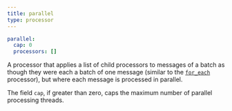 ```yaml
---
title: parallel
type: processor
---
```


```yaml
parallel:
  cap: 0
  processors: []
```

A processor that applies a list of child processors to messages of a batch as
though they were each a batch of one message (similar to the
[`for_each`](for_each) processor), but where each message is
processed in parallel.

The field `cap`, if greater than zero, caps the maximum number of
parallel processing threads.


